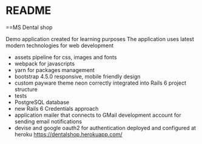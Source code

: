 # README

==MS Dental shop

Demo application created for learning purposes
The application uses latest modern technologies for web development 
 - assets pipeline for css, images and fonts
 - webpack for javascripts
 - yarn for packages management
 - bootstrap 4.5.0 responsive, mobile friendly design
 - custom payware theme neon correctly integrated into Rails 6 project structure
 - tests
 - PostgreSQL database
 - new Rails 6 Credentials approach
 - application mailer that connects to GMail development account for sending email notifications
 - devise and google oauth2 for authentication
deployed and configured at heroku https://dentalshop.herokuapp.com/